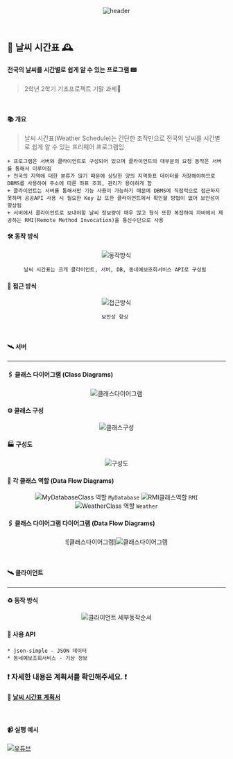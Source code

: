 
<div align=center>
  
![header](https://capsule-render.vercel.app/api?type=soft&color=feee7d&fontColor=a5dff9&height=130&section=header&text=%20Weather　Scheduler%20&animation=scaleIn&fontSize=40&fontAlign=50&fontAlignY=50)

</div>
<br>

## 🌈 날씨 시간표 🕰
#### 전국의 날씨를 시간별로 쉽게 알 수 있는 프로그램 📟
> 2학년 2학기 기초프로젝트 기말 과제📔

<br>

#### 📚 개요
> 날씨 시간표(Weather Schedule)는 간단한 조작만으로 전국의 날씨를 시간별로 쉽게 알 수 있는 프리웨어 프로그램임

``` 
+ 프로그램은 서버와 클라이언트로 구성되어 있으며 클라이언트의 대부분의 요청 동작은 서버를 통해서 이루어짐
+ 전국의 지역에 대한 분류가 많기 때문에 상당한 양의 지역좌표 데이터를 저장해야하므로 DBMS를 사용하여 주소에 따른 좌표 조회, 관리가 용이하게 함
+ 클라이언트는 서버를 통해서만 기능 사용이 가능하기 때문에 DBMS에 직접적으로 접근하지 못하며 공공API 사용 시 필요한 Key 값 또한 클라이언트에서 확인할 방법이 없어 보안성이 향상됨
+ 서버에서 클라이언트로 보내야할 날씨 정보량이 매우 많고 형식 또한 복잡하여 자바에서 제공하는 RMI(Remote Method Invocation)을 통신수단으로 사용 
```

#### 🛠 동작 방식

<div align=center>
  
![동작방식](https://user-images.githubusercontent.com/28488288/107987281-0d033100-7011-11eb-937d-6b092fa50528.png)

` 날씨 시간표는 크게 클라이언트, 서버, DB, 동네예보조회서비스 API로 구성됨  `

</div>

#### 🔗 접근 방식

<div align=center>
  
![접근방식](https://user-images.githubusercontent.com/28488288/107988305-0d9cc700-7013-11eb-855b-4be4221d1a88.png)

` 보안성 향상  `

</div>

<br>

#### 🛰 서버
---

#### 🖇 클래스 다이어그램 (Class Diagrams)

<div align=center>
  
![클래스다이어그램](https://user-images.githubusercontent.com/28488288/107987284-0e345e00-7011-11eb-8c23-884e67d8727e.png)

</div>

#### ⚙ 클래스 구성
<div align=center>
  
![클래스구성](https://user-images.githubusercontent.com/28488288/107987283-0d9bc780-7011-11eb-91e4-b6822dc1822c.png)

</div>

#### :factory: 구성도
<div align=center>
  
![구성도](https://user-images.githubusercontent.com/28488288/107987280-0d033100-7011-11eb-9c51-cdb6d15d97e3.png)

</div>

#### 💽 각 클래스 역할 (Data Flow Diagrams)
<div align=center>
  
![MyDatabaseClass 역할](https://user-images.githubusercontent.com/28488288/107987274-0b396d80-7011-11eb-9c16-a8b4a9e422ce.png)
` MyDatabase `
![RMI클래스역할](https://user-images.githubusercontent.com/28488288/107987277-0c6a9a80-7011-11eb-9d0f-037461c7e5c5.png)
` RMI `
![WeatherClass 역할](https://user-images.githubusercontent.com/28488288/107987278-0c6a9a80-7011-11eb-99aa-8293296ca353.png)
` Weather `

</div>

#### 🖇 클래스 다이어그램 다이어그램 (Data Flow Diagrams)
<div align=center>
  
![클래스다이어그램]![클래스다이어그램](https://user-images.githubusercontent.com/28488288/107988914-5d2fc280-7014-11eb-8c7c-3347fb590fbe.png)

</div>

<br>

#### 🛰 클라이언트
---

#### :recycle: 동작 방식

<div align=center>
  
![클라이언트 세부동작순서](https://user-images.githubusercontent.com/28488288/107987282-0d9bc780-7011-11eb-9ae9-420d2e1a0ad9.png)

</div>

#### :school_satchel: 사용 API
```
* json-simple - JSON 데이터 
* 동네예보조회서비스 - 기상 정보 
```

### :exclamation: 자세한 내용은 계획서를 확인해주세요. :exclamation:
#### :ledger: [날씨 시간표 계획서](https://github.com/OtterBK/WeatherScheduler/tree/master/%EB%B3%B4%EA%B3%A0%EC%84%9C)

<br>

#### 📹 실행 예시
[![유튜브](http://img.youtube.com/vi/FGQQyYeYFJo/0.jpg)](https://youtu.be/FGQQyYeYFJo?t=0s) 



